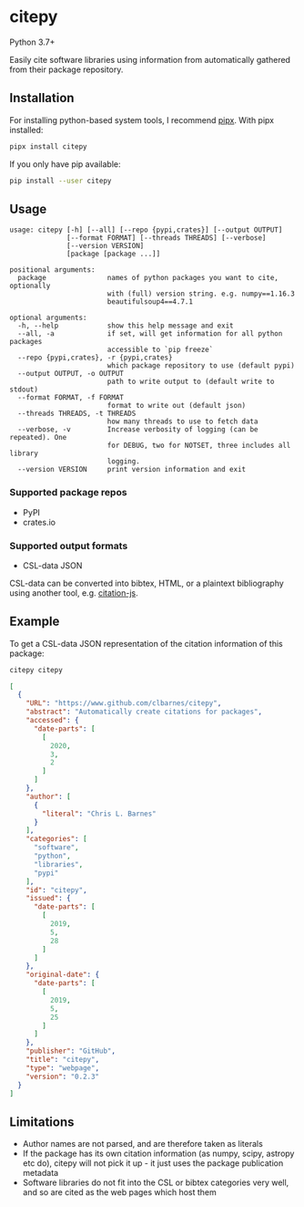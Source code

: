 # citepy

Python 3.7+

Easily cite software libraries using information from automatically gathered from their package repository.

## Installation

For installing python-based system tools, I recommend [pipx](https://pipxproject.github.io/pipx/).
With pipx installed:

```sh
pipx install citepy
```

If you only have pip available:

```bash
pip install --user citepy
```

## Usage

```help
usage: citepy [-h] [--all] [--repo {pypi,crates}] [--output OUTPUT]
              [--format FORMAT] [--threads THREADS] [--verbose]
              [--version VERSION]
              [package [package ...]]

positional arguments:
  package               names of python packages you want to cite, optionally
                        with (full) version string. e.g. numpy==1.16.3
                        beautifulsoup4==4.7.1

optional arguments:
  -h, --help            show this help message and exit
  --all, -a             if set, will get information for all python packages
                        accessible to `pip freeze`
  --repo {pypi,crates}, -r {pypi,crates}
                        which package repository to use (default pypi)
  --output OUTPUT, -o OUTPUT
                        path to write output to (default write to stdout)
  --format FORMAT, -f FORMAT
                        format to write out (default json)
  --threads THREADS, -t THREADS
                        how many threads to use to fetch data
  --verbose, -v         Increase verbosity of logging (can be repeated). One
                        for DEBUG, two for NOTSET, three includes all library
                        logging.
  --version VERSION     print version information and exit
```

### Supported package repos

- PyPI
- crates.io

### Supported output formats

- CSL-data JSON

CSL-data can be converted into bibtex, HTML, or a plaintext bibliography using another tool, e.g. [citation-js](https://github.com/larsgw/citation.js/).

## Example

To get a CSL-data JSON representation of the citation information of this package:

```sh
citepy citepy
```

```json
[
  {
    "URL": "https://www.github.com/clbarnes/citepy",
    "abstract": "Automatically create citations for packages",
    "accessed": {
      "date-parts": [
        [
          2020,
          3,
          2
        ]
      ]
    },
    "author": [
      {
        "literal": "Chris L. Barnes"
      }
    ],
    "categories": [
      "software",
      "python",
      "libraries",
      "pypi"
    ],
    "id": "citepy",
    "issued": {
      "date-parts": [
        [
          2019,
          5,
          28
        ]
      ]
    },
    "original-date": {
      "date-parts": [
        [
          2019,
          5,
          25
        ]
      ]
    },
    "publisher": "GitHub",
    "title": "citepy",
    "type": "webpage",
    "version": "0.2.3"
  }
]
```

## Limitations

- Author names are not parsed, and are therefore taken as literals
- If the package has its own citation information (as numpy, scipy, astropy etc do), citepy will not pick it up - it just uses the package publication metadata
- Software libraries do not fit into the CSL or bibtex categories very well, and so are cited as the web pages which host them
